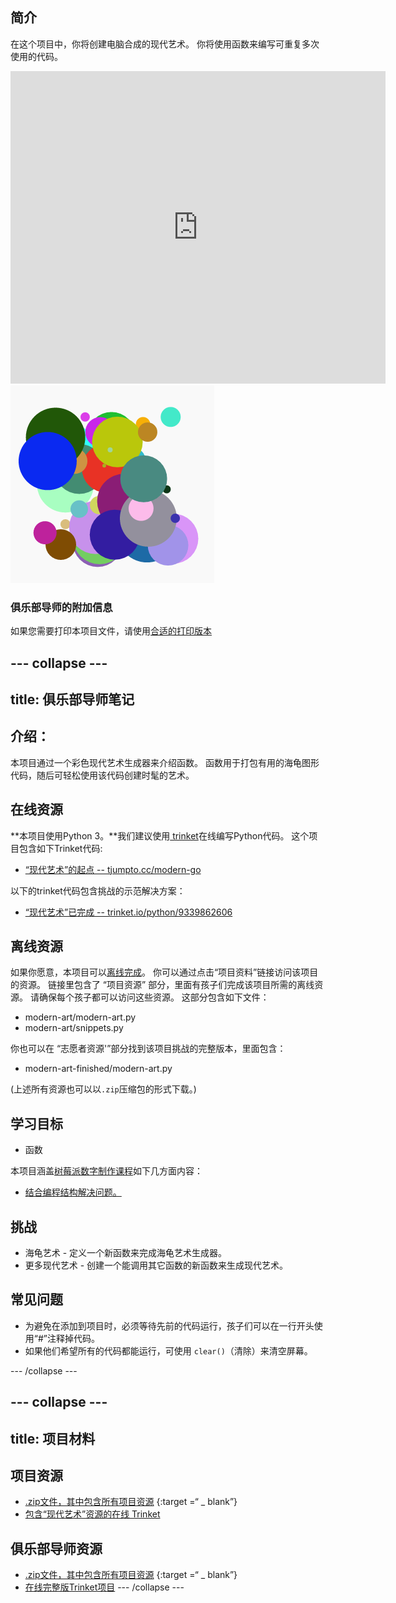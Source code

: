 ## 简介

在这个项目中，你将创建电脑合成的现代艺术。 你将使用函数来编写可重复多次使用的代码。

<div class="trinket">
  <iframe src="https://trinket.io/embed/python/47bbc2fc2b?outputOnly=true&start=result" width="600" height="500" frameborder="0" marginwidth="0" marginheight="0" allowfullscreen>
  </iframe>
  <img src="images/modern-finished.png">
</div>

### 俱乐部导师的附加信息

如果您需要打印本项目文件，请使用[合适的打印版本](https://projects.raspberrypi.org/en/projects/modern-art/print)

## \--- collapse \---

## title: 俱乐部导师笔记

## 介绍：

本项目通过一个彩色现代艺术生成器来介绍函数。 函数用于打包有用的海龟图形代码，随后可轻松使用该代码创建时髦的艺术。

## 在线资源

**本项目使用Python 3。**我们建议使用[ trinket](https://trinket.io/)在线编写Python代码。 这个项目包含如下Trinket代码:

* [“现代艺术”的起点 -- tjumpto.cc/modern-go](http://jumpto.cc/modern-go)

以下的trinket代码包含挑战的示范解决方案：

* [“现代艺术”已完成 -- trinket.io/python/9339862606](https://rpf.io/modern-finished)

## 离线资源

如果你愿意，本项目可以[离线完成](https://www.codeclubprojects.org/en-GB/resources/python-working-offline/)。 你可以通过点击“项目资料”链接访问该项目的资源。 链接里包含了 “项目资源” 部分，里面有孩子们完成该项目所需的离线资源。 请确保每个孩子都可以访问这些资源。 这部分包含如下文件：

* modern-art/modern-art.py
* modern-art/snippets.py

你也可以在 “志愿者资源'”部分找到该项目挑战的完整版本，里面包含：

* modern-art-finished/modern-art.py

(上述所有资源也可以以`.zip`压缩包的形式下载。)

## 学习目标

* 函数

本项目涵盖[树莓派数字制作课程](http://rpf.io/curriculum)如下几方面内容：

* [结合编程结构解决问题。](https://www.raspberrypi.org/curriculum/programming/builder)

## 挑战

* 海龟艺术 - 定义一个新函数来完成海龟艺术生成器。
* 更多现代艺术 - 创建一个能调用其它函数的新函数来生成现代艺术。

## 常见问题

* 为避免在添加到项目时，必须等待先前的代码运行，孩子们可以在一行开头使用“#”注释掉代码。
* 如果他们希望所有的代码都能运行，可使用 `clear()`（清除）来清空屏幕。 

\--- /collapse \---

## \--- collapse \---

## title: 项目材料

## 项目资源

* [.zip文件，其中包含所有项目资源](http://rpf.io/p/en/modern-art-go) {:target =“ _ blank”}
* [包含“现代艺术”资源的在线 Trinket](http://jumpto.cc/modern-go)

## 俱乐部导师资源

* [.zip文件，其中包含所有项目资源](http://rpf.io/p/en/modern-art-get) {:target =“ _ blank”}
* [在线完整版Trinket项目](https://trinket.io/python/47bbc2fc2b) \--- /collapse \---
